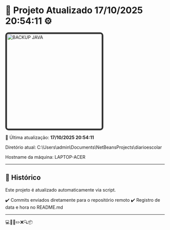 # 🚀 Projeto Atualizado **17/10/2025 20:54:11** ⚙️


<img width="300" src="https://cms.admin.containerize.com/templates/aspose/img/products/email/headers/aspose_email-for-java.svg" alt="BACKUP JAVA" style="border: 5px solid #333; border-radius: 10px;" />

📅 Última atualização: **17/10/2025 20:54:11**

Diretório atual: C:\Users\admin\Documents\NetBeansProjects\diarioescolar

Hostname da máquina: LAPTOP-ACER

---

## 📌 Histórico
Este projeto é atualizado automaticamente via script.

✔️ Commits enviados diretamente para o repositório remoto
✔️ Registro de data e hora no README.md

---

💻🧠✅✏️❌🔍📦
